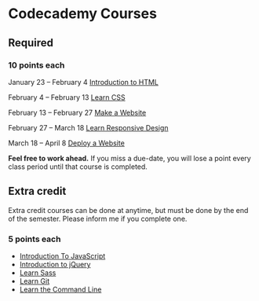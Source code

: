 # Codecademy Courses

## Required

### 10 points each

January 23 &ndash; February 4
[Introduction to HTML](https://www.codecademy.com/learn/learn-html)

February 4 &ndash; February 13
[Learn CSS](https://www.codecademy.com/learn/learn-css)

February 13 &ndash; February 27
[Make a Website](https://www.codecademy.com/learn/make-a-website)

February 27 &ndash; March 18
[Learn Responsive Design](https://www.codecademy.com/learn/learn-responsive-design)

March 18 &ndash; April 8
[Deploy a Website](https://www.codecademy.com/learn/deploy-a-website)

**Feel free to work ahead.** If you miss a due-date, you will lose a point every class period until that course is completed.


## Extra credit

Extra credit courses can be done at anytime, but must be done by the end of the semester. Please inform me if you complete one. 

### 5 points each

- [Introduction To JavaScript](https://www.codecademy.com/learn/introduction-to-javascript)
- [Introduction to jQuery](https://www.codecademy.com/learn/learn-jquery)
- [Learn Sass](https://www.codecademy.com/learn/learn-sass)
- [Learn Git](https://www.codecademy.com/learn/learn-git)
- [Learn the Command Line](https://www.codecademy.com/learn/learn-the-command-line)
